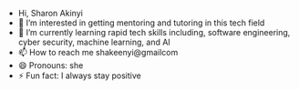 -  Hi, Sharon Akinyi 
- 👀 I’m interested in getting mentoring and tutoring in this tech field
- 🌱 I’m currently learning rapid tech skills including, software engineering, cyber security, machine learning, and AI
- 📫 How to reach me shakeenyi@gmailcom
- 😄 Pronouns: she
- ⚡ Fun fact: I always stay positive

<!---
shakeenyi89/shakeenyi89 is a ✨ special ✨ repository because its `README.md` (this file) appears on your GitHub profile.
You can click the Preview link to take a look at your changes.
--->
